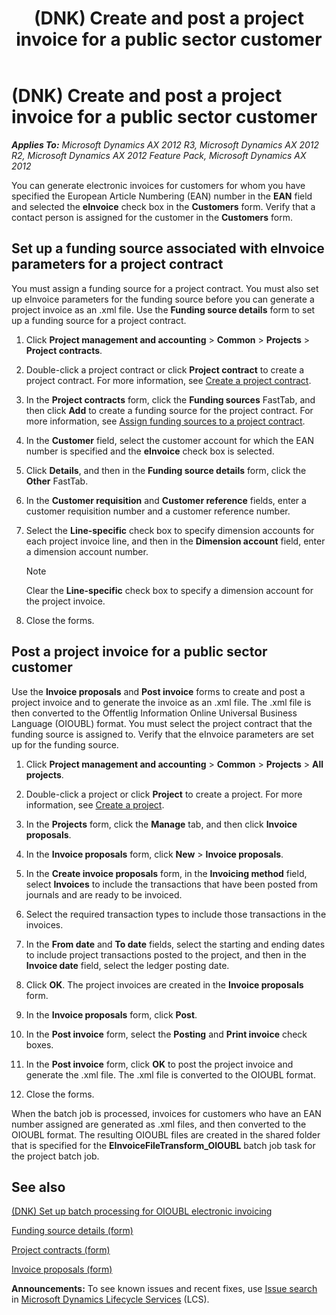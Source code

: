 ﻿---
title: (DNK) Create and post a project invoice for a public sector customer
TOCTitle: (DNK) Create and post a project invoice for a public sector customer
ms:assetid: 7cc09542-a13f-4607-87b7-306fb3c377f5
ms:mtpsurl: https://technet.microsoft.com/en-us/library/Gg213134(v=AX.60)
ms:contentKeyID: 36058268
ms.date: 04/18/2014
mtps_version: v=AX.60
f1_keywords:
- electronic invoices
- EAN
- public sector customer
---

# (DNK) Create and post a project invoice for a public sector customer 


_**Applies To:** Microsoft Dynamics AX 2012 R3, Microsoft Dynamics AX 2012 R2, Microsoft Dynamics AX 2012 Feature Pack, Microsoft Dynamics AX 2012_

You can generate electronic invoices for customers for whom you have specified the European Article Numbering (EAN) number in the **EAN** field and selected the **eInvoice** check box in the **Customers** form. Verify that a contact person is assigned for the customer in the **Customers** form.

## Set up a funding source associated with eInvoice parameters for a project contract

You must assign a funding source for a project contract. You must also set up eInvoice parameters for the funding source before you can generate a project invoice as an .xml file. Use the **Funding source details** form to set up a funding source for a project contract.

1.  Click **Project management and accounting** \> **Common** \> **Projects** \> **Project contracts**.

2.  Double-click a project contract or click **Project contract** to create a project contract. For more information, see [Create a project contract](create-a-project-contract.md).

3.  In the **Project contracts** form, click the **Funding sources** FastTab, and then click **Add** to create a funding source for the project contract. For more information, see [Assign funding sources to a project contract](assign-funding-sources-to-a-project-contract.md).

4.  In the **Customer** field, select the customer account for which the EAN number is specified and the **eInvoice** check box is selected.

5.  Click **Details**, and then in the **Funding source details** form, click the **Other** FastTab.

6.  In the **Customer requisition** and **Customer reference** fields, enter a customer requisition number and a customer reference number.

7.  Select the **Line-specific** check box to specify dimension accounts for each project invoice line, and then in the **Dimension account** field, enter a dimension account number.
    

    > [!NOTE]
    > <P>Clear the <STRONG>Line-specific</STRONG> check box to specify a dimension account for the project invoice.</P>



8.  Close the forms.

## Post a project invoice for a public sector customer

Use the **Invoice proposals** and **Post invoice** forms to create and post a project invoice and to generate the invoice as an .xml file. The .xml file is then converted to the Offentlig Information Online Universal Business Language (OIOUBL) format. You must select the project contract that the funding source is assigned to. Verify that the eInvoice parameters are set up for the funding source.

1.  Click **Project management and accounting** \> **Common** \> **Projects** \> **All projects**.

2.  Double-click a project or click **Project** to create a project. For more information, see [Create a project](create-a-project.md).

3.  In the **Projects** form, click the **Manage** tab, and then click **Invoice proposals**.

4.  In the **Invoice proposals** form, click **New** \> **Invoice proposals**.

5.  In the **Create invoice proposals** form, in the **Invoicing method** field, select **Invoices** to include the transactions that have been posted from journals and are ready to be invoiced.

6.  Select the required transaction types to include those transactions in the invoices.

7.  In the **From date** and **To date** fields, select the starting and ending dates to include project transactions posted to the project, and then in the **Invoice date** field, select the ledger posting date.

8.  Click **OK**. The project invoices are created in the **Invoice proposals** form.

9.  In the **Invoice proposals** form, click **Post**.

10. In the **Post invoice** form, select the **Posting** and **Print invoice** check boxes.

11. In the **Post invoice** form, click **OK** to post the project invoice and generate the .xml file. The .xml file is converted to the OIOUBL format.

12. Close the forms.

When the batch job is processed, invoices for customers who have an EAN number assigned are generated as .xml files, and then converted to the OIOUBL format. The resulting OIOUBL files are created in the shared folder that is specified for the **EInvoiceFileTransform\_OIOUBL** batch job task for the project batch job.

## See also

[(DNK) Set up batch processing for OIOUBL electronic invoicing](dnk-set-up-batch-processing-for-oioubl-electronic-invoicing.md)

[Funding source details (form)](https://technet.microsoft.com/en-us/library/hh209607\(v=ax.60\))

[Project contracts (form)](https://technet.microsoft.com/en-us/library/aa586038\(v=ax.60\))

[Invoice proposals (form)](https://technet.microsoft.com/en-us/library/aa615408\(v=ax.60\))

  
**Announcements:** To see known issues and recent fixes, use [Issue search](http://go.microsoft.com/fwlink/?linkid=389258) in [Microsoft Dynamics Lifecycle Services](http://go.microsoft.com/fwlink/?linkid=306505) (LCS).

